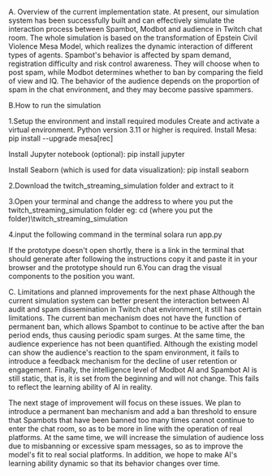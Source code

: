 A. Overview of the current implementation state. At present, our simulation system has been successfully built and can effectively simulate the interaction process between Spambot, Modbot and audience in Twitch chat room. The whole simulation is based on the transformation of Epstein Civil Violence Mesa Model, which realizes the dynamic interaction of different types of agents. Spambot's behavior is affected by spam demand, registration difficulty and risk control awareness. They will choose when to post spam, while Modbot determines whether to ban by comparing the field of view and IQ. The behavior of the audience depends on the proportion of spam in the chat environment, and they may become passive spammers.

B.How to run the simulation

1.Setup the environment and install required modules Create and activate a virtual environment. Python version 3.11 or higher is required. Install Mesa: pip install --upgrade mesa[rec]

Install Jupyter notebook (optional): pip install jupyter

Install Seaborn (which is used for data visualization): pip install seaborn

2.Download the twitch_streaming_simulation folder and extract to it

3.Open your terminal and change the address to where you put the twitch_streaming_simulation folder eg: cd (where you put the folder)\twitch_streaming_simulation

4.input the following command in the terminal solara run app.py

If the prototype doesn't open shortly, there is a link in the terminal that should generate after following the instructions copy it and paste it in your browser and the prototype should run
6.You can drag the visual components to the position you want.

C. Limitations and planned improvements for the next phase Although the current simulation system can better present the interaction between AI audit and spam dissemination in Twitch chat environment, it still has certain limitations. The current ban mechanism does not have the function of permanent ban, which allows Spambot to continue to be active after the ban period ends, thus causing periodic spam surges. At the same time, the audience experience has not been quantified. Although the existing model can show the audience's reaction to the spam environment, it fails to introduce a feedback mechanism for the decline of user retention or engagement. Finally, the intelligence level of Modbot AI and Spambot AI is still static, that is, it is set from the beginning and will not change. This fails to reflect the learning ability of AI in reality.

The next stage of improvement will focus on these issues. We plan to introduce a permanent ban mechanism and add a ban threshold to ensure that Spambots that have been banned too many times cannot continue to enter the chat room, so as to be more in line with the operation of real platforms. At the same time, we will increase the simulation of audience loss due to misbanning or excessive spam messages, so as to improve the model's fit to real social platforms. In addition, we hope to make AI's learning ability dynamic so that its behavior changes over time.
